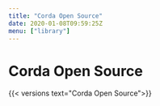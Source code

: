 ```yaml
---
title: "Corda Open Source"
date: 2020-01-08T09:59:25Z
menu: ["library"]
---
```


# Corda Open Source
{{< versions text="Corda Open Source">}}


